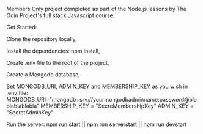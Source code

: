 Members Only project completed as part of the Node.js lessons by The Odin Project's full stack Javascript course.

Get Started:

Clone the repository locally,

Install the dependencies: npm install,

Create .env file to the root of the project,

Create a Mongodb database,

Set MONGODB_URI, ADMIN_KEY and MEMBERSHIP_KEY as you wish in .env file:
MONGODB_URI="mongodb+srv://yourmongodbadminname:password@blablablablabla"
MEMBERSHIP_KEY = "SecreMembershipKey"
ADMIN_KEY = "SecretAdminKey"

Run the server: npm run start || npm run serverstart || npm run devstart

